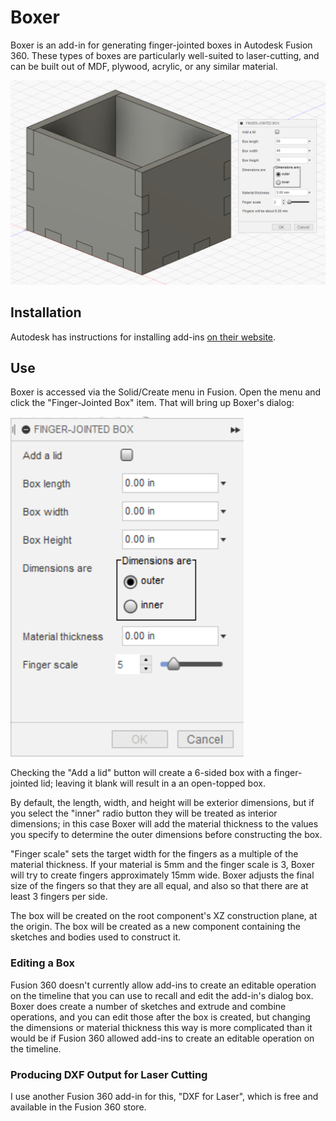 # Boxer
Boxer is an add-in for generating finger-jointed boxes in Autodesk Fusion 360.
These types of boxes are particularly well-suited to laser-cutting, and can be built out of MDF, plywood, acrylic, or any similar material.

![Example Box](images/boxerExample.png)

## Installation

Autodesk has instructions for installing add-ins [on their website](https://knowledge.autodesk.com/support/fusion-360/troubleshooting/caas/sfdcarticles/sfdcarticles/How-to-install-an-ADD-IN-and-Script-in-Fusion-360.html).

## Use

Boxer is accessed via the Solid/Create menu in Fusion. Open the menu and click
the "Finger-Jointed Box" item. That will bring up Boxer's dialog:

![Boxer Dialog](images/boxerDialog.png)

Checking the "Add a lid" button will create a 6-sided box with a finger-jointed lid; leaving it blank will result in a an open-topped box.

By default, the length, width, and height will be exterior dimensions, but if you select the "inner" radio button they will be treated as interior dimensions; in this case Boxer will add the material thickness to the values you specify to determine the outer dimensions before constructing the box.

"Finger scale" sets the target width for the fingers as a multiple of the material thickness. If your material is 5mm and the finger scale is 3, Boxer will try to create fingers approximately 15mm wide. Boxer adjusts the final size of the fingers so that they are all equal, and also so that there are at least 3 fingers per side.

The box will be created on the root component's XZ construction plane, at the origin. The box will be created as a new component containing the sketches and bodies used to construct it.

### Editing a Box

Fusion 360 doesn't currently allow add-ins to create an editable operation on the timeline that you can use to recall and edit the add-in's dialog box. Boxer does create a number of sketches and extrude and combine operations, and you can edit those after the box is created, but changing the dimensions or material thickness this way is more complicated than it would be if Fusion 360 allowed add-ins to create an editable operation on the timeline.

### Producing DXF Output for Laser Cutting

I use another Fusion 360 add-in for this, "DXF for Laser", which is free and available in the Fusion 360 store.
